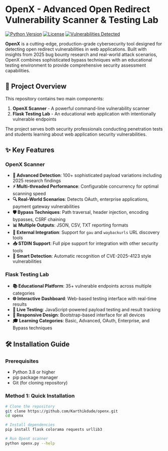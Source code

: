 # OpenX - Advanced Open Redirect Vulnerability Scanner & Testing Lab

[![Python Version](https://img.shields.io/badge/python-3.8%2B-blue.svg)](https://python.org)
[![License](https://img.shields.io/badge/license-MIT-green.svg)](LICENSE)
[![Vulnerabilities Detected](https://img.shields.io/badge/vulnerabilities-100%2B-red.svg)](https://github.com/Karthikdude/openx)

**OpenX** is a cutting-edge, production-grade cybersecurity tool designed for detecting open redirect vulnerabilities in web applications. Built with insights from 2025 bug bounty research and real-world attack scenarios, OpenX combines sophisticated bypass techniques with an educational testing environment to provide comprehensive security assessment capabilities.

## 🎯 Project Overview

This repository contains two main components:

1. **OpenX Scanner** - A powerful command-line vulnerability scanner
2. **Flask Testing Lab** - An educational web application with intentionally vulnerable endpoints

The project serves both security professionals conducting penetration tests and students learning about web application security vulnerabilities.

## ✨ Key Features

### OpenX Scanner
- **🚀 Advanced Detection**: 100+ sophisticated payload variations including 2025 research findings
- **⚡ Multi-threaded Performance**: Configurable concurrency for optimal scanning speed
- **🔍 Real-World Scenarios**: Detects OAuth, enterprise applications, payment gateway vulnerabilities
- **🛡️ Bypass Techniques**: Path traversal, header injection, encoding bypasses, CSRF chaining
- **📊 Multiple Outputs**: JSON, CSV, TXT reporting formats
- **🔗 External Integration**: Support for `gau` and `waybackurls` URL discovery tools
- **📥 STDIN Support**: Full pipe support for integration with other security tools
- **🎯 Smart Detection**: Automatic recognition of CVE-2025-4123 style vulnerabilities

### Flask Testing Lab
- **📚 Educational Platform**: 35+ vulnerable endpoints across multiple categories
- **🌐 Interactive Dashboard**: Web-based testing interface with real-time results
- **🔄 Live Testing**: JavaScript-powered payload testing and result tracking
- **📱 Responsive Design**: Bootstrap-based interface for all devices
- **🎓 Learning Categories**: Basic, Advanced, OAuth, Enterprise, and Bypass techniques

## 🛠️ Installation Guide

### Prerequisites
- Python 3.8 or higher
- pip package manager
- Git (for cloning repository)

### Method 1: Quick Installation
```bash
# Clone the repository
git clone https://github.com/Karthikdude/openx.git
cd openx

# Install dependencies
pip install flask colorama requests urllib3

# Run OpenX scanner
python openx.py --help
